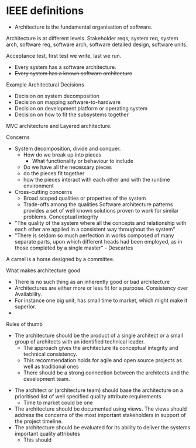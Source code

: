 # IEEE definitions
- Architecture is the fundamental organisation of software.

Architecture is at different levels.
Stakeholder reqs, system req, system arch, software req, software arch, software detailed design, software units.


Acceptance test, first test we write, last we run.

- Every system has a software architecture.
- ~~Every system has a known software architecture~~

Example Architectural Decisions
- Decision on system decomposition
- Decision on mapping software-to-hardware
- Decision on development platform or operating system
- Decision on how to fit the subsystems together

MVC architecture and Layered architecture.

Concerns
- System decomposition, divide and conquer.
	- How do we break up into pieces
		- What functionality or behaviour to include
	- Do we have all the necessary pieces
	- do the pieces fit together
	- how the pieces interact with each other and with the runtime environment
- Cross-cutting concerns
	- Broad scoped qualities or properties of the system
	- Trade-offs among the qualities
Software architecture patterns provides a set of well known solutions proven to work for similar problems.
Conceptual integrity
- "The quality of the system where all the concepts and relationship with each other are applied in a consistent way throughout the system"
- "There is seldom so much perfection in works composed of many separate parts, upon which different heads had been employed, as in those completed by a single master" - Descartes

A camel is a horse designed by a committee.

What makes architecture good
+ There is no such thing as an inherently good or bad architecture
+ Architectures are either more or less fit for a purpose.
Consistency over Availability.
+ For instance one big unit, has small time to market, which might make it superior.
+ 

Rules of thumb
+ The architecture should be the product of a single architect or a small group of architects with an identified technical leader.
	+ The approach gives the architecture its conceptual integrity and technical consistency.
	+ This recommendation holds for agile and open source projects as well as traditional ones
	+ There should be a strong connection between the architects and the development team.
- The architect or (architecture team) should base the architecture on a prioritised list of well specified quality attribute requirements
	- Time to market could be one
- The architecture should be documented using views. The views should address the concerns of the most important stakeholders in support of the project timeline.
- The architecture should be evaluated for its ability to deliver the systems important quality attributes
	- This should 